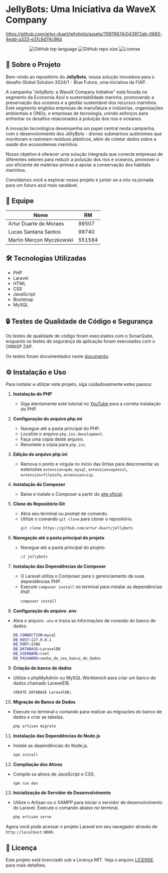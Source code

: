 # JellyBots: Uma Iniciativa da WaveX Company

https://github.com/artur-duart/jellybots/assets/79976674/043972ab-0683-4edd-a333-e31c9d74c96d

<p align="center">
  <img alt="GitHub top language" src="https://img.shields.io/github/languages/top/artur-duart/jellybots">
  <img alt="GitHub repo size" src="https://img.shields.io/github/repo-size/artur-duart/jellybots">
  <img alt="License" src="https://img.shields.io/badge/license-MIT-%2304D361">
</p>

## 🚀 Sobre o Projeto

Bem-vindo ao repositório do **JellyBots**, nossa solução inovadora para o desafio Global Solution 2024/1 - Blue Future, uma iniciativa da FIAP.

A campanha "JellyBots: a WaveX Company Initiative" está focada no segmento da Economia Azul e sustentabilidade marinha, promovendo a preservação dos oceanos e a gestão sustentável dos recursos marinhos. Este segmento engloba empresas de manufatura e indústrias, organizações ambientais e ONGs, e empresas de tecnologia, unindo esforços para enfrentar os desafios relacionados à poluição dos rios e oceanos.

A inovação tecnológica desempenha um papel central nesta campanha, com o desenvolvimento dos JellyBots - drones submarinos autônomos que monitoram e rastreiam resíduos plásticos, além de coletar dados sobre a saúde dos ecossistemas marinhos.

Nosso objetivo é oferecer uma solução integrada que conecte empresas de diferentes setores para reduzir a poluição dos rios e oceanos, promover o uso eficiente de matérias-primas e apoiar a conservação dos habitats marinhos.

Convidamos você a explorar nosso projeto e juntar-se a nós na jornada para um futuro azul mais saudável.

## 👥 Equipe

| Nome                     | RM     |
| ------------------------ | ------ |
| Artur Duarte de Moraes   | 99507  |
| Lucas Santana Santos     | 99740  |
| Martin Merçon Myczkowski | 551584 |

## 🛠️ Tecnologias Utilizadas

-   PHP
-   Laravel
-   HTML
-   CSS
-   JavaScript
-   Bootstrap
-   MySQL

## 🔒 Testes de Qualidade de Código e Segurança

Os testes de qualidade de código foram executados com o SonarQube, enquanto os testes de segurança da aplicação foram executados com o OWASP ZAP.

Os testes foram documentados neste [documento](TESTES.md).

## ⚙️ Instalação e Uso

Para instalar e utilizar este projeto, siga cuidadosamente estes passos:

1. **Instalação do PHP**

    - Siga atentamente este tutorial no [YouTube](https://www.youtube.com/watch?app=desktop&v=iGeltIgCp18) para a correta instalação do PHP.

2. **Configuração do arquivo php.ini**

    - Navegue até a pasta principal do PHP.
    - Localize o arquivo `php.ini-development`.
    - Faça uma cópia deste arquivo.
    - Renomeie a cópia para `php.ini`.

3. **Edição do arquivo php.ini**

    - Remova o ponto e vírgula no início das linhas para descomentar as extensões `extension=pdo_mysql`, `extension=openssl`, `extension=fileinfo`, `extension=zip`.

4. **Instalação do Composer**

    - Baixe e instale o Composer a partir do [site oficial](https://getcomposer.org/download/).

5. **Clone do Repositório Git**

    - Abra seu terminal ou prompt de comando.
    - Utilize o comando `git clone` para clonar o repositório.
        ```bash
        git clone https://github.com/artur-duart/jellybots
        ```

6. **Navegação até a pasta principal do projeto**

   - Navegue até a pasta principal do projeto.
        ```bash
        cd jellybots
        ```

7. **Instalação das Dependências do Composer**

    - O Laravel utiliza o Composer para o gerenciamento de suas dependências PHP.
    - Execute `composer install` no terminal para instalar as dependências PHP.
        ```bash
        composer install
        ```

8. **Configuração do arquivo .env**

-   Abra o arquivo `.env` e insira as informações de conexão do banco de dados.
    ```bash
    DB_CONNECTION=mysql
    DB_HOST=127.0.0.1
    DB_PORT=3306
    DB_DATABASE=LaravelDB
    DB_USERNAME=root
    DB_PASSWORD=senha_do_seu_banco_de_dados
    ```

9. **Criação do banco de dados**

-   Utilize o phpMyAdmin ou MySQL Workbench para criar um banco de dados chamado LaravelDB.
    ```bash
    CREATE DATABASE LaravelDB;
    ```

10.  **Migração do Banco de Dados**

-   Execute no terminal o comando para realizar as migrações do banco de dados e criar as tabelas.
    ```bash
    php artisan migrate
    ```

11. **Instalação das Dependências do Node.js**

-   Instale as dependências do Node.js.
    ```bash
    npm install
    ```

12. **Compilação dos Ativos**

-   Compile os ativos de JavaScript e CSS.
    ```bash
    npm run dev
    ```

13. **Inicialização do Servidor de Desenvolvimento**

-   Utilize o Artisan ou o XAMPP para iniciar o servidor de desenvolvimento do Laravel. Execute o comando abaixo no terminal.
    ```bash
    php artisan serve
    ```

Agora você pode acessar o projeto Laravel em seu navegador através de `http://localhost:8000`.

## 📝 Licença

Este projeto está licenciado sob a Licença MIT. Veja o arquivo [LICENSE](LICENSE) para mais detalhes.
